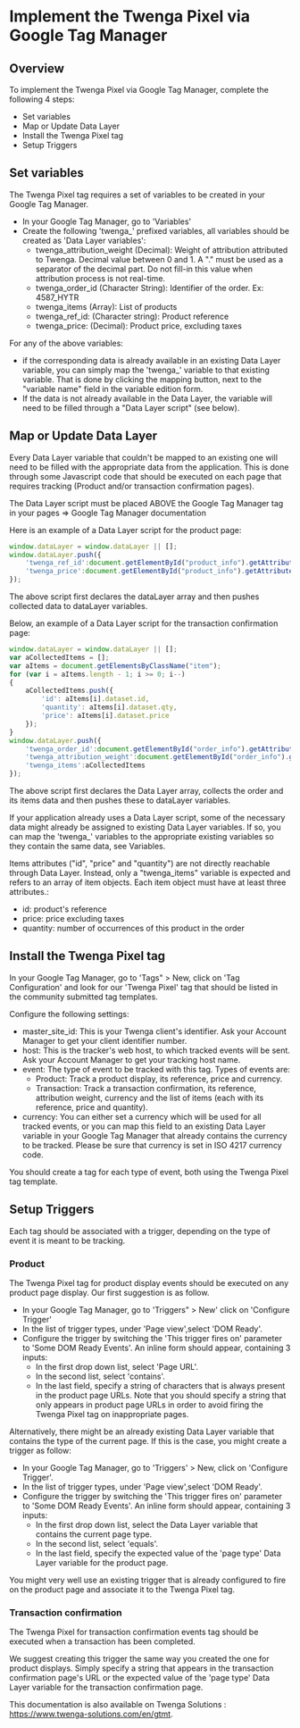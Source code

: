 # Implement the Twenga Pixel via Google Tag Manager

## Overview
To implement the Twenga Pixel via Google Tag Manager, complete the following 4 steps:
* Set variables
* Map or Update Data Layer
* Install the Twenga Pixel tag
* Setup Triggers

## Set variables
The Twenga Pixel tag requires a set of variables to be created in your Google Tag Manager.

* In your Google Tag Manager, go to 'Variables'
* Create the following 'twenga_' prefixed variables, all variables should be created as 'Data Layer variables':
  * twenga_attribution_weight (Decimal): Weight of attribution attributed to Twenga. Decimal value between 0 and 1. A "." must be used as a separator of the decimal part. Do not fill-in this value when attribution process is not real-time.
  * twenga_order_id (Character String): Identifier of the order. Ex: 4587_HYTR
  * twenga_items (Array): List of products
  * twenga_ref_id: (Character string): Product reference
  * twenga_price: (Decimal): Product price, excluding taxes

For any of the above variables:
* if the corresponding data is already available in an existing Data Layer variable, you can simply map the 'twenga_' variable to that existing variable. That is done by clicking the mapping button, next to the "variable name" field in the variable edition form.
* If the data is not already available in the Data Layer, the variable will need to be filled through a "Data Layer script" (see below).

## Map or Update Data Layer
Every Data Layer variable that couldn't be mapped to an existing one will need to be filled with the appropriate data from the application. This is done through some Javascript code that should be executed on each page that requires tracking (Product and/or transaction confirmation pages).

The Data Layer script must be placed ABOVE the Google Tag Manager tag in your pages => Google Tag Manager documentation

Here is an example of a Data Layer script for the product page:

```javascript
window.dataLayer = window.dataLayer || [];
window.dataLayer.push({
    'twenga_ref_id':document.getElementById("product_info").getAttribute('data-id'),
    'twenga_price':document.getElementById("product_info").getAttribute('data-price')
});
```

The above script first declares the dataLayer array and then pushes collected data to dataLayer variables.

Below, an example of a Data Layer script for the transaction confirmation page:

```javascript
window.dataLayer = window.dataLayer || [];
var aCollectedItems = [];
var aItems = document.getElementsByClassName("item");
for (var i = aItems.length - 1; i >= 0; i--)
{
    aCollectedItems.push({
        'id': aItems[i].dataset.id,
        'quantity': aItems[i].dataset.qty,
        'price': aItems[i].dataset.price
    });
}
window.dataLayer.push({
    'twenga_order_id':document.getElementById("order_info").getAttribute('data-order_id'),
    'twenga_attribution_weight':document.getElementById("order_info").getAttribute('data-attribution_weight'),
    'twenga_items':aCollectedItems
});
```

The above script first declares the Data Layer array, collects the order and its items data and then pushes these to dataLayer variables.

If your application already uses a Data Layer script, some of the necessary data might already be assigned to existing Data Layer variables. If so, you can map the 'twenga_' variables to the appropriate existing variables so they contain the same data, see Variables.

Items attributes ("id", "price" and "quantity") are not directly reachable through Data Layer. Instead, only a "twenga_items" variable is expected and refers to an array of item objects. Each item object must have at least three attributes.:

* id: product's reference
* price: price excluding taxes
* quantity: number of occurrences of this product in the order

## Install the Twenga Pixel tag
In your Google Tag Manager, go to 'Tags" > New, click on 'Tag Configuration' and look for our 'Twenga Pixel' tag that should be listed in the community submitted tag templates.

Configure the following settings:
* master_site_id: This is your Twenga client's identifier. Ask your Account Manager to get your client identifier number.
* host: This is the tracker's web host, to which tracked events will be sent. Ask your Account Manager to get your tracking host name.
* event: The type of event to be tracked with this tag. Types of events are:
  * Product: Track a product display, its reference, price and currency.
  * Transaction: Track a transaction confirmation, its reference, attribution weight, currency and the list of items (each with its reference, price and quantity).
* currency: You can either set a currency which will be used for all tracked events, or you can map this field to an existing Data Layer variable in your Google Tag Manager that already contains the currency to be tracked. Please be sure that currency is set in ISO 4217 currency code.

You should create a tag for each type of event, both using the Twenga Pixel tag template.

## Setup Triggers
Each tag should be associated with a trigger, depending on the type of event it is meant to be tracking.

### Product

The Twenga Pixel tag for product display events should be executed on any product page display. Our first suggestion is as follow.

* In your Google Tag Manager, go to 'Triggers" > New' click on 'Configure Trigger'
* In the list of trigger types, under 'Page view',select 'DOM Ready'.
* Configure the trigger by switching the 'This trigger fires on' parameter to 'Some DOM Ready Events'. An inline form should appear, containing 3 inputs:
  * In the first drop down list, select 'Page URL'.
  * In the second list, select 'contains'.
  * In the last field, specify a string of characters that is always present in the product page URLs. Note that you should specify a string that only appears in product page URLs in order to avoid firing the Twenga Pixel tag on inappropriate pages.

Alternatively, there might be an already existing Data Layer variable that contains the type of the current page. If this is the case, you might create a trigger as follow:

* In your Google Tag Manager, go to 'Triggers' > New, click on 'Configure Trigger'.
* In the list of trigger types, under 'Page view',select 'DOM Ready'.
* Configure the trigger by switching the 'This trigger fires on' parameter to 'Some DOM Ready Events'. An inline form should appear, containing 3 inputs:
  * In the first drop down list, select the Data Layer variable that contains the current page type.
  * In the second list, select 'equals'.
  * In the last field, specify the expected value of the 'page type' Data Layer variable for the product page.

You might very well use an existing trigger that is already configured to fire on the product page and associate it to the Twenga Pixel tag.

### Transaction confirmation

The Twenga Pixel for transaction confirmation events tag should be executed when a transaction has been completed.

We suggest creating this trigger the same way you created the one for product displays. Simply specify a string that appears in the transaction confirmation page's URL or the expected value of the 'page type' Data Layer variable for the transaction confirmation page.

This documentation is also available on Twenga Solutions : https://www.twenga-solutions.com/en/gtmt.

